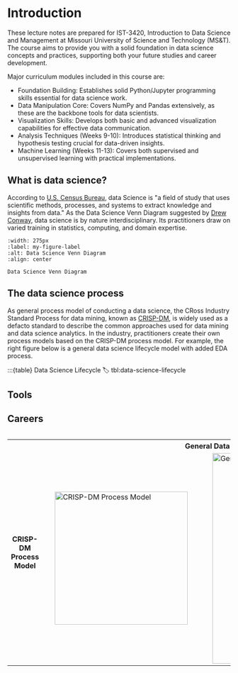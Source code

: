 # Introduction

These lecture notes are prepared for IST-3420, Introduction to Data Science and Management at Missouri University of Science and Technology (MS&T). The course aims to provide you with a solid foundation in data science concepts and practices, supporting both your future studies and career development.

Major curriculum modules included in this course are:

- Foundation Building: Establishes solid Python/Jupyter programming skills essential for data science work.
- Data Manipulation Core: Covers NumPy and Pandas extensively, as these are the backbone tools for data scientists.
- Visualization Skills: Develops both basic and advanced visualization capabilities for effective data communication.
- Analysis Techniques (Weeks 9-10): Introduces statistical thinking and hypothesis testing crucial for data-driven insights.
- Machine Learning (Weeks 11-13): Covers both supervised and unsupervised learning with practical implementations.

## What is data science?

According to [U.S. Census Bureau](https://www.census.gov/topics/research/data-science.html), data Science is "a field of study that uses scientific methods, processes, and systems to extract knowledge and insights from data." As the Data Science Venn Diagram suggested by [Drew Conway](http://drewconway.com/zia/2013/3/26/the-data-science-venn-diagram), data science is by nature interdisciplinary. Its practitioners draw on varied training in statistics, computing, and domain expertise.

```{figure} ../images/what-is-data-science_conway-2013.png
:width: 275px
:label: my-figure-label
:alt: Data Science Venn Diagram
:align: center

Data Science Venn Diagram
```

## The data science process

As general process model of conducting a data science, the CRoss Industry Standard Process for data mining, known as [CRISP-DM](https://en.wikipedia.org/wiki/Cross-industry_standard_process_for_data_mining#cite_note-Shearer00-1), is widely used as a defacto standard to describe the common approaches used for data mining and data science analytics. In the industry, practitioners create their own process models based on the CRISP-DM process model. For example, the right figure below is a general data science lifecycle model with added EDA process.

<!-- <p float="left">
  <img src="/img1.png" width="100" />
  <img src="/img2.png" width="100" />
  <img src="/img3.png" width="100" />
</p> -->

:::{table} Data Science Lifecycle
:label: tbl:data-science-lifecycle
<table>
<ul>
   <tr>
      <th rowspan="2">CRISP-DM Process Model</th>
      <th colspan="3" align="center">General Data Science Lifecycle</th>
   </tr>
   <tr> 
   <td><img src="https://thinkdsm.org/_images/CRISP-DM_process_diagram.png" width="300" title="CRISP-DM Process Model" hspace="20" />
</td>
   <td><img src="https://thinkdsm.org/_images/data-science-lifecycle.png" width="475" title="General Data Science Lifecycle" hspace="20"/>
</td>
   </tr>
</p>

## Tools

## Careers

```{tableofcontents}

```
